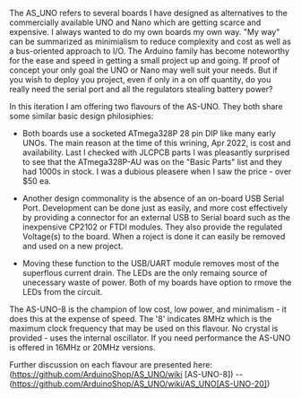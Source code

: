The AS_UNO refers to several boards I have designed as alternatives to the commercially available UNO and Nano which are getting scarce and expensive.  I always wanted to do my own boards my own way.  "My way" can be summarized as minimialism to reduce complexity and cost as well as a bus-oriented approach to I/O.  The Arduino family has become noteworthy for the ease and speed in getting a small project up and going.  If proof of concept your only goal the UNO or Nano may well suit your needs.  But if you wish to deploy you project, even if only in a on off quantity, do you really need the serial port and all the regulators stealing battery power?

In this iteration I am offering two flavours of the AS-UNO.  They both share some similar basic design philosiphies:

- Both boards use a socketed ATmega328P 28 pin DIP like many early UNOs.  The main reason at the time of this wrining, Apr 2022, is cost and availability. Last I checked with JLCPCB parts I was pleasantly surprised to see that the ATmega328P-AU was on the "Basic Parts" list and they had 1000s in stock.  I was a dubious pleasere when I saw the price - over $50 ea.

- Another design commonality is the absence of an on-board USB Serial Port.  Development can be done just as easily, and more cost effectively by providing a connector for an external USB to Serial board such as the inexpensive CP2102 or FTDI modules.  They also provide the regulated Voltage(s) to the board.  When a roject is done it can easily be removed and used on a new project.

- Moving these function to the USB/UART module removes most of the superflous current drain.  The LEDs are the only remaing source of unecessary waste of power.  Both of my boards have option to rmove the LEDs from the circuit.

The AS-UNO-8 is the champion of low cost, low power, and minimalism - it does this at the expense of speed.  The '8' indicates 8MHz which is the maximum clock frequency that may be used on this flavour.  No crystal is provided - uses the internal oscillator.  If you need performance the AS-UNO is offered in 16MHz or 20MHz versions.

Further discussion on each flavour are presented here:  (https://github.com/ArduinoShop/AS_UNO/wiki [AS-UNO-8])   -- (https://github.com/ArduinoShop/AS_UNO/wiki/AS_UNO[AS-UNO-20])

